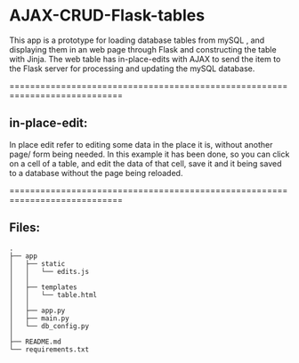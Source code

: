 # AJAX-CRUD-Flask-tables


This app is a prototype for loading database tables from mySQL , and
displaying them in an web page through Flask and constructing the table with 
Jinja.
The web table has in-place-edits with AJAX to send the item to the Flask
server for processing and updating the mySQL database.

============================================================================

## in-place-edit:

In place edit refer to editing some data in the place it is, without another
page/ form being needed.
In this example it has been done, so you can click on a cell of a table, and 
edit the data of that cell, save it and it being saved to a database without 
the page being reloaded.

============================================================================

## Files:

```
.
├── app
│   ├── static
│   │   └── edits.js
│   │
│   ├── templates
│   │   └── table.html
│   │
│   ├── app.py
│   ├── main.py
│   └── db_config.py
│
├── README.md
└── requirements.txt
```

